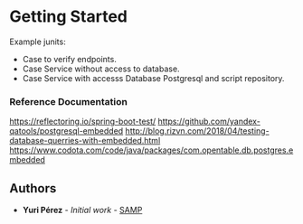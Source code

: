 # Getting Started

Example junits:
  * Case to verify endpoints.
  * Case Service without access to database.
  * Case Service with accesss Database Postgresql and script repository.

### Reference Documentation

https://reflectoring.io/spring-boot-test/
https://github.com/yandex-qatools/postgresql-embedded
http://blog.rizvn.com/2018/04/testing-database-querries-with-embedded.html
https://www.codota.com/code/java/packages/com.opentable.db.postgres.embedded


## Authors
* **Yuri Pérez** - *Initial work* - [SAMP](https://samp.com)

